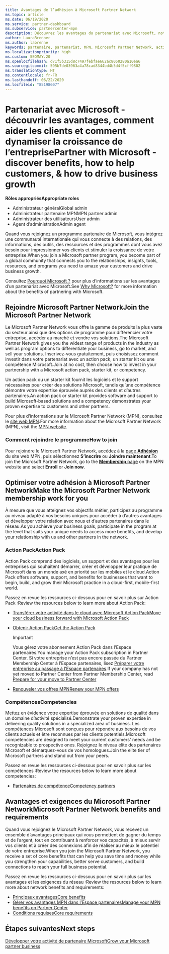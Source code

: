```yaml
---
title: Avantages de l’adhésion à Microsoft Partner Network
ms.topic: article
ms.date: 06/19/2020
ms.service: partner-dashboard
ms.subservice: partnercenter-mpn
description: Découvrez les avantages du partenariat avec Microsoft, notamment Microsoft Action Pack, les compétences et les options de programme pour commercialiser vos solutions et les vendre.
author: LauraBrenner
ms.author: labrenne
keywords: partenaire, partenariat, MPN, Microsoft Partner Network, action pack, MAPS, abonnement action pack, avantages, avantages MPN, adhésion, silver, gold, compétences
ms.localizationpriority: high
ms.custom: SEOMAY.20
ms.openlocfilehash: d71f5b315d8c7497febfae662ac8050280a10ea6
ms.sourcegitcommit: 595b7de03963a4a78cad8344bd4b5d4f5cff9802
ms.translationtype: HT
ms.contentlocale: fr-FR
ms.lasthandoff: 06/22/2020
ms.locfileid: "85198607"
---
```

# <a name="partner-with-microsoft---discover-benefits-how-to-help-customers--how-to-drive-business-growth"></a><span data-ttu-id="a9692-104">Partenariat avec Microsoft - découvrir les avantages, comment aider les clients et comment dynamiser la croissance de l’entreprise</span><span class="sxs-lookup"><span data-stu-id="a9692-104">Partner with Microsoft - discover benefits, how to help customers, & how to drive business growth</span></span>

<span data-ttu-id="a9692-105">**Rôles appropriés**</span><span class="sxs-lookup"><span data-stu-id="a9692-105">**Appropriate roles**</span></span>

- <span data-ttu-id="a9692-106">Administrateur général</span><span class="sxs-lookup"><span data-stu-id="a9692-106">Global admin</span></span>
- <span data-ttu-id="a9692-107">Administrateur partenaire MPN</span><span class="sxs-lookup"><span data-stu-id="a9692-107">MPN partner admin</span></span>
- <span data-ttu-id="a9692-108">Administrateur des utilisateurs</span><span class="sxs-lookup"><span data-stu-id="a9692-108">User admin</span></span>
- <span data-ttu-id="a9692-109">Agent d’administration</span><span class="sxs-lookup"><span data-stu-id="a9692-109">Admin agent</span></span>

<span data-ttu-id="a9692-110">Quand vous rejoignez un programme partenaire de Microsoft, vous intégrez une communauté internationale qui vous connecte à des relations, des informations, des outils, des ressources et des programmes dont vous avez besoin pour impressionner vos clients et stimuler la croissance de votre entreprise.</span><span class="sxs-lookup"><span data-stu-id="a9692-110">When you join a Microsoft partner program, you become part of a global community that connects you to the relationships, insights, tools, resources, and programs you need to amaze your customers and drive business growth.</span></span>

<span data-ttu-id="a9692-111">Consultez [Pourquoi Microsoft ?](https://partner.microsoft.com/business-opportunities/why-microsoft) pour plus d’informations sur les avantages d’un partenariat avec Microsoft.</span><span class="sxs-lookup"><span data-stu-id="a9692-111">See [Why Microsoft?](https://partner.microsoft.com/business-opportunities/why-microsoft) for more information about the benefits of partnering with Microsoft.</span></span>

## <a name="join-the-microsoft-partner-network"></a><span data-ttu-id="a9692-112">Rejoindre Microsoft Partner Network</span><span class="sxs-lookup"><span data-stu-id="a9692-112">Join the Microsoft Partner Network</span></span>

<span data-ttu-id="a9692-113">Le Microsoft Partner Network vous offre la gamme de produits la plus vaste du secteur ainsi que des options de programme pour différencier votre entreprise, accéder au marché et vendre vos solutions.</span><span class="sxs-lookup"><span data-stu-id="a9692-113">The Microsoft Partner Network gives you the widest range of products in the industry as well as program options to differentiate your business, go to market, and sell your solutions.</span></span> <span data-ttu-id="a9692-114">Inscrivez-vous gratuitement, puis choisissez comment investir dans votre partenariat avec un action pack, un starter kit ou une compétence Microsoft.</span><span class="sxs-lookup"><span data-stu-id="a9692-114">Join at no cost, then choose how to invest in your partnership with a Microsoft action pack, starter kit, or competency.</span></span>

<span data-ttu-id="a9692-115">Un action pack ou un starter kit fournit les logiciels et le support nécessaires pour créer des solutions Microsoft, tandis qu’une compétence démontre votre expertise éprouvée auprès des clients et d’autres partenaires.</span><span class="sxs-lookup"><span data-stu-id="a9692-115">An action pack or starter kit provides software and support to build Microsoft-based solutions and a competency demonstrates your proven expertise to customers and other partners.</span></span>

<span data-ttu-id="a9692-116">Pour plus d’informations sur le Microsoft Partner Network (MPN), consultez le [site web MPN](https://partner.microsoft.com/commercial).</span><span class="sxs-lookup"><span data-stu-id="a9692-116">For more information about the Microsoft Partner Network (MPN), visit the [MPN website](https://partner.microsoft.com/commercial).</span></span>

### <a name="how-to-join"></a><span data-ttu-id="a9692-117">Comment rejoindre le programme</span><span class="sxs-lookup"><span data-stu-id="a9692-117">How to join</span></span>

<span data-ttu-id="a9692-118">Pour rejoindre le Microsoft Partner Network, accédez à la [page **Adhésion**](https://partner.microsoft.com/membership) du site web MPN, puis sélectionnez **S’inscrire** ou **Joindre maintenant**.</span><span class="sxs-lookup"><span data-stu-id="a9692-118">To join the Microsoft Partner Network, go to the [**Membership** page](https://partner.microsoft.com/membership) on the MPN website and select **Enroll** or **Join now**.</span></span>

## <a name="make-the-microsoft-partner-network-membership-work-for-you"></a><span data-ttu-id="a9692-119">Optimiser votre adhésion à Microsoft Partner Network</span><span class="sxs-lookup"><span data-stu-id="a9692-119">Make the Microsoft Partner Network membership work for you</span></span>

<span data-ttu-id="a9692-120">À mesure que vous atteignez vos objectifs métier, participez au programme au niveau adapté à vos besoins uniques pour accéder à d’autres avantages et développer votre relation avec nous et d’autres partenaires dans le réseau.</span><span class="sxs-lookup"><span data-stu-id="a9692-120">As you achieve your business goals, participate in the program at the level that suits your unique needs to access more benefits, and develop your relationship with us and other partners in the network.</span></span>

### <a name="action-pack"></a><span data-ttu-id="a9692-121">Action Pack</span><span class="sxs-lookup"><span data-stu-id="a9692-121">Action Pack</span></span>

<span data-ttu-id="a9692-122">Action Pack comprend des logiciels, un support et des avantages pour les entreprises qui souhaitent démarrer, créer et développer leur pratique de Microsoft dans un monde axé en priorité sur les mobiles et le cloud.</span><span class="sxs-lookup"><span data-stu-id="a9692-122">Action Pack offers software, support, and benefits for businesses that want to begin, build, and grow their Microsoft practice in a cloud-first, mobile-first world.</span></span>

<span data-ttu-id="a9692-123">Passez en revue les ressources ci-dessous pour en savoir plus sur Action Pack :</span><span class="sxs-lookup"><span data-stu-id="a9692-123">Review the resources below to learn more about Action Pack:</span></span>

- [<span data-ttu-id="a9692-124">Transférer votre activité dans le cloud avec Microsoft Action Pack</span><span class="sxs-lookup"><span data-stu-id="a9692-124">Move your cloud business forward with Microsoft Action Pack</span></span>](https://partner.microsoft.com/membership/action-pack)

- [<span data-ttu-id="a9692-125">Obtenir Action Pack</span><span class="sxs-lookup"><span data-stu-id="a9692-125">Get the Action Pack</span></span>](mpn-get-action-pack.md)
  
    >[!IMPORTANT]
    ><span data-ttu-id="a9692-126">Vous gérez votre abonnement Action Pack dans l’Espace partenaires.</span><span class="sxs-lookup"><span data-stu-id="a9692-126">You manage your Action Pack subscription in Partner Center.</span></span> <span data-ttu-id="a9692-127">Si votre entreprise n’est pas encore passée du Partner Membership Center à l’Espace partenaires, lisez [Préparer votre entreprise au passage à l’Espace partenaires](prepare-pmc-pc-migration.md).</span><span class="sxs-lookup"><span data-stu-id="a9692-127">If your company has not yet moved to Partner Center from Partner Membership Center, read [Prepare for your move to Partner Center](prepare-pmc-pc-migration.md)</span></span>  

- [<span data-ttu-id="a9692-128">Renouveler vos offres MPN</span><span class="sxs-lookup"><span data-stu-id="a9692-128">Renew your MPN offers</span></span>](renew-mpn-offers.md)

### <a name="competencies"></a><span data-ttu-id="a9692-129">Compétences</span><span class="sxs-lookup"><span data-stu-id="a9692-129">Competencies</span></span>

<span data-ttu-id="a9692-130">Mettez en évidence votre expertise éprouvée en solutions de qualité dans un domaine d’activité spécialisé.</span><span class="sxs-lookup"><span data-stu-id="a9692-130">Demonstrate your proven expertise in delivering quality solutions in a specialized area of business.</span></span> <span data-ttu-id="a9692-131">Les compétences Microsoft sont conçues pour répondre aux besoins de vos clients actuels et être reconnues par les clients potentiels.</span><span class="sxs-lookup"><span data-stu-id="a9692-131">Microsoft competencies are designed to meet your current customers' needs and be recognizable to prospective ones.</span></span> <span data-ttu-id="a9692-132">Rejoignez le niveau élite des partenaires Microsoft et démarquez-vous de vos homologues.</span><span class="sxs-lookup"><span data-stu-id="a9692-132">Join the elite tier of Microsoft partners and stand out from your peers.</span></span>

<span data-ttu-id="a9692-133">Passez en revue les ressources ci-dessous pour en savoir plus sur les compétences :</span><span class="sxs-lookup"><span data-stu-id="a9692-133">Review the resources below to learn more about competencies:</span></span>

- [<span data-ttu-id="a9692-134">Partenaires de compétence</span><span class="sxs-lookup"><span data-stu-id="a9692-134">Competency partners</span></span>](https://partner.microsoft.com/membership/competencies)

## <a name="microsoft-partner-network-benefits-and-requirements"></a><span data-ttu-id="a9692-135">Avantages et exigences du Microsoft Partner Network</span><span class="sxs-lookup"><span data-stu-id="a9692-135">Microsoft Partner Network benefits and requirements</span></span>

<span data-ttu-id="a9692-136">Quand vous rejoignez le Microsoft Partner Network, vous recevez un ensemble d’avantages principaux qui vous permettent de gagner du temps et de l’argent, tout en contribuant à renforcer vos capacités, à mieux servir vos clients et à créer des connexions afin de réaliser au mieux le potentiel de votre entreprise.</span><span class="sxs-lookup"><span data-stu-id="a9692-136">When you join the Microsoft Partner Network, you receive a set of core benefits that can help you save time and money while you strengthen your capabilities, better serve customers, and build connections to reach your full business potential.</span></span>

<span data-ttu-id="a9692-137">Passez en revue les ressources ci-dessous pour en savoir plus sur les avantages et les exigences du réseau :</span><span class="sxs-lookup"><span data-stu-id="a9692-137">Review the resources below to learn more about network benefits and requirements:</span></span>

- [<span data-ttu-id="a9692-138">Principaux avantages</span><span class="sxs-lookup"><span data-stu-id="a9692-138">Core benefits</span></span>](https://partner.microsoft.com/membership/core-benefits#simple-tab-content-1)
- [<span data-ttu-id="a9692-139">Gérer vos avantages MPN dans l’Espace partenaires</span><span class="sxs-lookup"><span data-stu-id="a9692-139">Manage your MPN benefits on Partner Center</span></span>](manage-your-partner-network-benefits.md)
- [<span data-ttu-id="a9692-140">Conditions requises</span><span class="sxs-lookup"><span data-stu-id="a9692-140">Core requirements</span></span>](https://partner.microsoft.com/membership/core-benefits#simple-tab-content-2)

## <a name="next-steps"></a><span data-ttu-id="a9692-141">Étapes suivantes</span><span class="sxs-lookup"><span data-stu-id="a9692-141">Next steps</span></span>

[<span data-ttu-id="a9692-142">Développer votre activité de partenaire Microsoft</span><span class="sxs-lookup"><span data-stu-id="a9692-142">Grow your Microsoft partner business</span></span>](grow-your-business.md)
